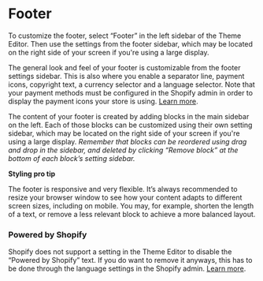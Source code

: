 # Footer

To customize the footer, select “Footer” in the left sidebar of the Theme Editor. Then use the settings from the footer sidebar, which may be located on the right side of your screen if you're using a large display.

The general look and feel of your footer is customizable from the footer settings sidebar. This is also where you enable a separator line, payment icons, copyright text, a currency selector and a language selector. Note that your payment methods must be configured in the Shopify admin in order to display the payment icons your store is using. [Learn more](https://help.shopify.com/en/manual/payments).

The content of your footer is created by adding blocks in the main sidebar on the left. Each of those blocks can be customized using their own setting sidebar, which may be located on the right side of your screen if you're using a large display. *Remember that blocks can be reordered using drag and drop in the sidebar, and deleted by clicking “Remove block” at the bottom of each block’s setting sidebar.*

**Styling pro tip**

The footer is responsive and very flexible. It’s always recommended to resize your browser window to see how your content adapts to different screen sizes, including on mobile. You may, for example, shorten the length of a text, or remove a less relevant block to achieve a more balanced layout.

### Powered by Shopify

Shopify does not support a setting in the Theme Editor to disable the “Powered by Shopify” text. If you do want to remove it anyways, this has to be done through the language settings in the Shopify admin. [Learn more](https://help.shopify.com/en/manual/online-store/themes/customizing-themes/remove-powered-by-shopify-message).
